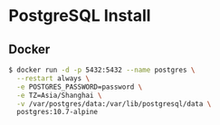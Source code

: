# PostgreSQL Install

## Docker

```sh
$ docker run -d -p 5432:5432 --name postgres \
  --restart always \
  -e POSTGRES_PASSWORD=password \
  -e TZ=Asia/Shanghai \
  -v /var/postgres/data:/var/lib/postgresql/data \
  postgres:10.7-alpine
```

